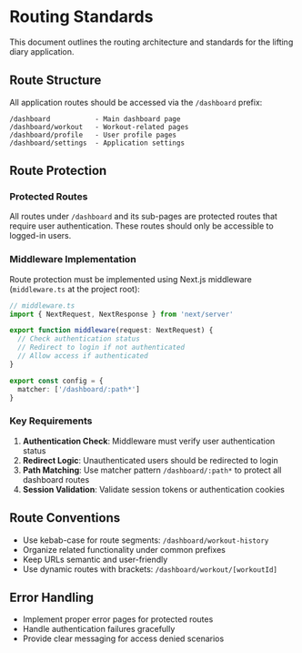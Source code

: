 # Routing Standards

This document outlines the routing architecture and standards for the lifting diary application.

## Route Structure

All application routes should be accessed via the `/dashboard` prefix:

```
/dashboard           - Main dashboard page
/dashboard/workout   - Workout-related pages
/dashboard/profile   - User profile pages
/dashboard/settings  - Application settings
```

## Route Protection

### Protected Routes

All routes under `/dashboard` and its sub-pages are protected routes that require user authentication. These routes should only be accessible to logged-in users.

### Middleware Implementation

Route protection must be implemented using Next.js middleware (`middleware.ts` at the project root):

```typescript
// middleware.ts
import { NextRequest, NextResponse } from 'next/server'

export function middleware(request: NextRequest) {
  // Check authentication status
  // Redirect to login if not authenticated
  // Allow access if authenticated
}

export const config = {
  matcher: ['/dashboard/:path*']
}
```

### Key Requirements

1. **Authentication Check**: Middleware must verify user authentication status
2. **Redirect Logic**: Unauthenticated users should be redirected to login
3. **Path Matching**: Use matcher pattern `/dashboard/:path*` to protect all dashboard routes
4. **Session Validation**: Validate session tokens or authentication cookies

## Route Conventions

- Use kebab-case for route segments: `/dashboard/workout-history`
- Organize related functionality under common prefixes
- Keep URLs semantic and user-friendly
- Use dynamic routes with brackets: `/dashboard/workout/[workoutId]`

## Error Handling

- Implement proper error pages for protected routes
- Handle authentication failures gracefully
- Provide clear messaging for access denied scenarios